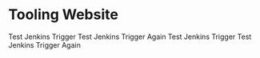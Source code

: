 # Tooling Website
Test Jenkins Trigger
Test Jenkins Trigger Again
Test Jenkins Trigger
Test Jenkins Trigger Again

